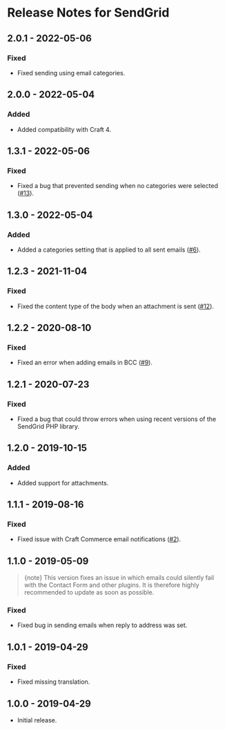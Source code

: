 # Release Notes for SendGrid

## 2.0.1 - 2022-05-06
### Fixed
- Fixed sending using email categories.

## 2.0.0 - 2022-05-04
### Added
- Added compatibility with Craft 4.

## 1.3.1 - 2022-05-06
### Fixed
- Fixed a bug that prevented sending when no categories were selected ([#13](https://github.com/putyourlightson/craft-sendgrid/issues/13)).

## 1.3.0 - 2022-05-04
### Added
- Added a categories setting that is applied to all sent emails ([#6](https://github.com/putyourlightson/craft-sendgrid/issues/6)).

## 1.2.3 - 2021-11-04
### Fixed
- Fixed the content type of the body when an attachment is sent ([#12](https://github.com/putyourlightson/craft-sendgrid/issues/12)).

## 1.2.2 - 2020-08-10
### Fixed
- Fixed an error when adding emails in BCC ([#9](https://github.com/putyourlightson/craft-sendgrid/issues/9)).

## 1.2.1 - 2020-07-23
### Fixed
- Fixed a bug that could throw errors when using recent versions of the SendGrid PHP library.

## 1.2.0 - 2019-10-15
### Added
- Added support for attachments.

## 1.1.1 - 2019-08-16
### Fixed
- Fixed issue with Craft Commerce email notifications ([#2](https://github.com/putyourlightson/craft-sendgrid/issues/2)).

## 1.1.0 - 2019-05-09
> {note} This version fixes an issue in which emails could silently fail with the Contact Form and other plugins. It is therefore highly recommended to update as soon as possible.

### Fixed
- Fixed bug in sending emails when reply to address was set.

## 1.0.1 - 2019-04-29
### Fixed
- Fixed missing translation.

## 1.0.0 - 2019-04-29
- Initial release.
